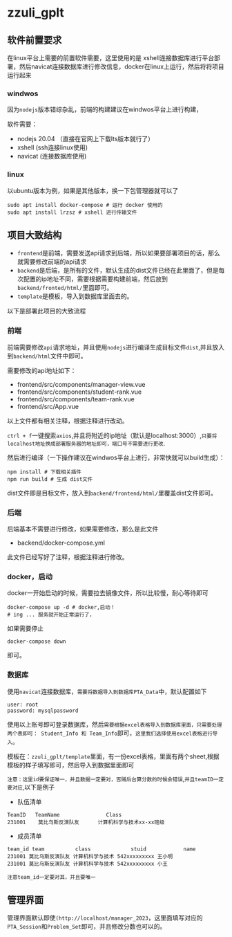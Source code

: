 # zzuli_gplt

## 软件前置要求

在linux平台上需要的前置软件需要，这里使用的是 xshell连接数据库进行平台部署，然后navicat连接数据库进行修改信息，docker在linux上运行，然后将将项目运行起来

### windwos

因为`nodejs`版本错综杂乱，前端的构建建议在windwos平台上进行构建，

软件需要：

- nodejs 20.04 （直接在官网上下载lts版本就行了）
- xshell (ssh连接linux使用)
- navicat (连接数据库使用)

### linux

以ubuntu版本为例，如果是其他版本，换一下包管理器就可以了

```shell
sudo apt install docker-compose # 运行 docker 使用的
sudo apt install lrzsz # xshell 进行传输文件
```

## 项目大致结构

- `frontend`是前端，需要发送api请求到后端，所以如果要部署项目的话，那么就需要修改前端的api请求
- `backend`是后端，是所有的文件，默认生成的dist文件已经在此里面了，但是每次配置的ip地址不同，需要根据需要构建前端，然后放到`backend/fronted/html/`里面即可。
- `template`是模板，导入到数据库里面去的。

以下是部署此项目的大致流程

### 前端

前端需要修改`api`请求地址，并且使用`nodejs`进行编译生成目标文件`dist`,并且放入到`backend/html`文件中即可。

需要修改的api地址如下：

- frontend/src/components/manager-view.vue
- frontend/src/components/student-rank.vue
- frontend/src/components/team-rank.vue
- frontend/src/App.vue

以上文件都有相关注释，根据注释进行改动。

`ctrl + f`一键搜索`axios`,并且将附近的ip地址（默认是localhost:3000）,`只要将localhost地址换成部署服务器的地址即可，端口号不需要进行更改`.

然后进行编译（一下操作建议在windwos平台上进行，非常快就可以build生成）：

```shell
npm install # 下载相关插件
npm run build # 生成 dist文件
```

dist文件即是目标文件，放入到`backend/frontend/html/`里覆盖dist文件即可。

### 后端

后端基本不需要进行修改，如果需要修改，那么是此文件

- backend/docker-compose.yml

此文件已经写好了注释，根据注释进行修改。

### docker，启动

docker一开始启动的时候，需要拉去镜像文件，所以比较慢，耐心等待即可

```shell
docker-compose up -d # docker,启动！
# ing ... 服务就开始正常运行了，
```

如果需要停止

```shell
docker-compose down
```

即可。

### 数据库

使用`navicat`连接数据库，`需要将数据导入到数据库PTA_Data`中，默认配置如下

```text
user: root
password: mysqlpassword
```

使用以上账号即可登录数据库，然后`需要根据excel表格导入到数据库里面，只需要处理两个表即可： Student_Info 和 Team_Info`即可，`这里我们选择使用excel表格进行导入`。

模板在：`zzuli_gplt/template`里面，有一份excel表格，里面有两个sheet,根据模板的样子填写即可，然后导入到数据里面即可

`注意：这里id要保证唯一，并且数据一定要对，否贼后台算分数的时候会错误`,`并且teamID一定要对应`,以下是例子

- 队伍清单

```text
TeamID   TeamName               Class
231001    莫比乌斯反演队友      计算机科学与技术xx-xx班级
```

- 成员清单

```text
team_id team          class             stuid            name
231001 莫比乌斯反演队友 计算机科学与技术 542xxxxxxxxx 王小明
231001 莫比乌斯反演队友 计算机科学与技术 542xxxxxxxxx 小王
```

`注意team_id一定要对其，并且要唯一`

## 管理界面

管理界面默认即使`(http://localhost/manager_2023`，这里面填写对应的`PTA_Session`和`Problem_Set`即可，并且修改分数也可以的。